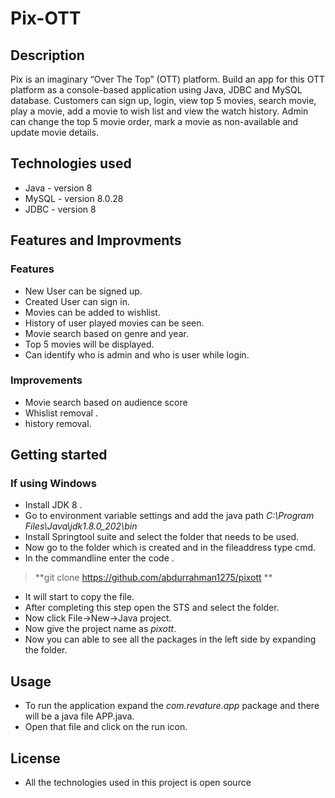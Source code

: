 # Pix-OTT
## Description
Pix is an imaginary “Over The Top” (OTT) platform. Build an app for this OTT platform as a console-based application using Java, JDBC and MySQL database. Customers can sign up, login, view top 5 movies, search movie, play a movie, add a movie to wish list and view the watch history. Admin can change the top 5 movie order, mark a movie as non-available and update movie details.
## Technologies used
* Java - version 8
* MySQL - version 8.0.28
* JDBC - version 8
## Features and Improvments
### Features
* New User can be signed up.
* Created User can sign in.
* Movies can be added to wishlist.
* History of user played movies can be seen.
* Movie search based on genre and year.
* Top 5 movies will be displayed.
* Can identify who is admin and who is user while login.
### Improvements
* Movie search based on audience score
* Whislist removal .
* history removal.
## Getting started
### If using Windows
* Install JDK 8 .
* Go to environment variable settings and add the java path *C:\Program Files\Java\jdk1.8.0_202\bin*
* Install Springtool suite and select the folder that needs to be used.
* Now go to the folder which is created and in the fileaddress type cmd.
* In the commandline enter the code .
> **git clone https://github.com/abdurrahman1275/pixott **
* It will start to copy the file.
* After completing this step open the STS and select the folder.
* Now click File->New->Java project.
* Now give the project name as *pixott*.
* Now you can able to see all the packages in the left side by expanding the folder.
## Usage
* To run the application expand the *com.revature.app* package and there will be a java file APP.java.
* Open that file and click on the run icon.
## License
* All the technologies used in this project is open source
